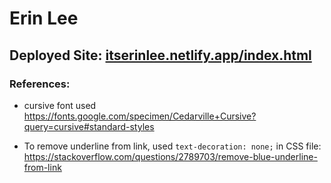 # Erin Lee

## Deployed Site: [itserinlee.netlify.app/index.html](itserinlee.netlify.app/index.html)

### References:
   - cursive font used
    https://fonts.google.com/specimen/Cedarville+Cursive?query=cursive#standard-styles

   - To remove underline from link, used `text-decoration: none;` in CSS file:
    https://stackoverflow.com/questions/2789703/remove-blue-underline-from-link
